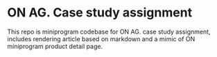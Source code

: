 # ON AG. Case study assignment
This repo is miniprogram codebase for ON AG. case study assignment, includes rendering article based on markdown and a mimic of ON miniprogram product detail page.

